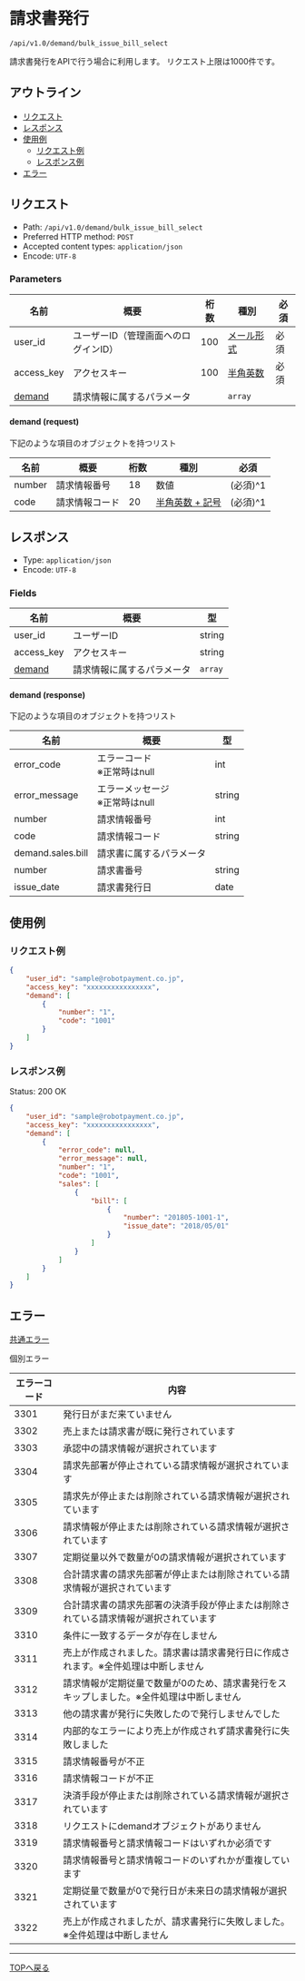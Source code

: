 # 請求書発行

`/api/v1.0/demand/bulk_issue_bill_select`

請求書発行をAPIで行う場合に利用します。
リクエスト上限は1000件です。

## アウトライン

- [リクエスト](#リクエスト)
- [レスポンス](#レスポンス)
- [使用例](#使用例)
  - [リクエスト例](#リクエスト例)
  - [レスポンス例](#レスポンス例)
- [エラー](#エラー)

## リクエスト
- Path: `/api/v1.0/demand/bulk_issue_bill_select`
- Preferred HTTP method: `POST`
- Accepted content types: `application/json`
- Encode: `UTF-8`

### Parameters

| 名前                       | 概要                          | 桁数 | 種別                            | 必須 |
| ------------------------- | ---------------------------- | --- | -----------------------------  | --- |
| user_id                   | ユーザーID（管理画面へのログインID） | 100 | [メール形式](../../index.md#種別) | 必須 |
| access_key                | アクセスキー                    | 100 | [半角英数](../../index.md#種別)   | 必須 |
| [demand](#demand-request) | 請求情報に属するパラメータ          |     | `array`                       |     |

#### demand (request)

下記のような項目のオブジェクトを持つリスト

| 名前   | 概要           | 桁数 | 種別   | 必須     |
| ------ | -------------- | ---- | ------ | -------- |
| number | 請求情報番号   | 18  | 数値 | (必須)^1 |
| code   | 請求情報コード | 20  | [半角英数 + 記号](../../index.md#種別) | (必須)^1 |


## レスポンス

- Type: `application/json`
- Encode: `UTF-8`

### Fields

| 名前                        | 概要                  | 型      |
| -------------------------- | -------------------- | ------ |
| user_id                    | ユーザーID             | string |
| access_key                 | アクセスキー            | string |
| [demand](#demand-response) | 請求情報に属するパラメータ | `array` |

#### demand (response)

下記のような項目のオブジェクトを持つリスト

| 名前               | 概要                           | 型      |
| ----------------- | ----------------------------- | ------ |
| error_code        | エラーコード <br> ※正常時はnull    | int    |
| error_message     | エラーメッセージ <br> ※正常時はnull | string |
| number            | 請求情報番号                     | int    |
| code              | 請求情報コード                    | string |
| demand.sales.bill | 請求書に属するパラメータ            |        |
| number            | 請求書番号                       | string |
| issue_date        | 請求書発行日                     | date   |


## 使用例

### リクエスト例

```json
{
    "user_id": "sample@robotpayment.co.jp",
    "access_key": "xxxxxxxxxxxxxxxx",
    "demand": [
        {
            "number": "1",
            "code": "1001"
        }
    ]
}
```

### レスポンス例

Status: 200 OK

```json
{
    "user_id": "sample@robotpayment.co.jp",
    "access_key": "xxxxxxxxxxxxxxxx",
    "demand": [
        {
            "error_code": null,
            "error_message": null,
            "number": "1",
            "code": "1001",
            "sales": [
                {
                    "bill": [
                        {
                            "number": "201805-1001-1",
                            "issue_date": "2018/05/01"
                        }
                    ]
                }
            ]
        }
    ]
}
```

## エラー

[共通エラー](../../index.md#共通エラー)

個別エラー

| エラーコード | 内容                                                                 |
| --------- | ------------------------------------------------------------------- |
| 3301      | 発行日がまだ来ていません                                                  |
| 3302      | 売上または請求書が既に発行されています                                        |
| 3303      | 承認中の請求情報が選択されています                                           |
| 3304      | 請求先部署が停止されている請求情報が選択されています                             |
| 3305      | 請求先が停止または削除されている請求情報が選択されています                         |
| 3306      | 請求情報が停止または削除されている請求情報が選択されています                       |
| 3307      | 定期従量以外で数量が0の請求情報が選択されています                               |
| 3308      | 合計請求書の請求先部署が停止または削除されている請求情報が選択されています             |
| 3309      | 合計請求書の請求先部署の決済手段が停止または削除されている請求情報が選択されています     |
| 3310      | 条件に一致するデータが存在しません                                           |
| 3311      | 売上が作成されました。請求書は請求書発行日に作成されます。※全件処理は中断しません       |
| 3312      | 請求情報が定期従量で数量が0のため、請求書発行をスキップしました。※全件処理は中断しません |
| 3313      | 他の請求書が発行に失敗したので発行しませんでした                                |
| 3314      | 内部的なエラーにより売上が作成されず請求書発行に失敗しました                       |
| 3315      | 請求情報番号が不正                                                      |
| 3316      | 請求情報コードが不正                                                     |
| 3317      | 決済手段が停止または削除されている請求情報が選択されています                       |
| 3318      | リクエストにdemandオブジェクトがありません                                   |
| 3319      | 請求情報番号と請求情報コードはいずれか必須です                                 |
| 3320      | 請求情報番号と請求情報コードのいずれかが重複しています                           |
| 3321      | 定期従量で数量が0で発行日が未来日の請求情報が選択されています                      |
| 3322      | 売上が作成されましたが、請求書発行に失敗しました。※全件処理は中断しません            |

----

[TOPへ戻る](../../index.md)